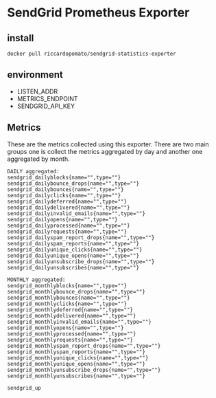 # SendGrid Prometheus Exporter

## install

```
docker pull riccardopomato/sendgrid-statistics-exporter
```

## environment

* LISTEN_ADDR
* METRICS_ENDPOINT
* SENDGRID_API_KEY

## Metrics
These are the metrics collected using this exporter.
There are two main groups one is collect the metrics aggregated by day and another one aggregated by month.
```
DAILY aggregated:
sendgrid_dailyblocks{name="",type=""}
sendgrid_dailybounce_drops{name="",type=""}
sendgrid_dailybounces{name="",type=""}
sendgrid_dailyclicks{name="",type=""}
sendgrid_dailydeferred{name="",type=""}
sendgrid_dailydelivered{name="",type=""}
sendgrid_dailyinvalid_emails{name="",type=""}
sendgrid_dailyopens{name="",type=""}
sendgrid_dailyprocessed{name="",type=""}
sendgrid_dailyrequests{name="",type=""}
sendgrid_dailyspam_report_drops{name="",type=""}
sendgrid_dailyspam_reports{name="",type=""}
sendgrid_dailyunique_clicks{name="",type=""}
sendgrid_dailyunique_opens{name="",type=""}
sendgrid_dailyunsubscribe_drops{name="",type=""}
sendgrid_dailyunsubscribes{name="",type=""}
```

```
MONTHLY aggregated:
sendgrid_monthlyblocks{name="",type=""}
sendgrid_monthlybounce_drops{name="",type=""}
sendgrid_monthlybounces{name="",type=""}
sendgrid_monthlyclicks{name="",type=""}
sendgrid_monthlydeferred{name="",type=""}
sendgrid_monthlydelivered{name="",type=""}
sendgrid_monthlyinvalid_emails{name="",type=""}
sendgrid_monthlyopens{name="",type=""}
sendgrid_monthlyprocessed{name="",type=""}
sendgrid_monthlyrequests{name="",type=""}
sendgrid_monthlyspam_report_drops{name="",type=""}
sendgrid_monthlyspam_reports{name="",type=""}
sendgrid_monthlyunique_clicks{name="",type=""}
sendgrid_monthlyunique_opens{name="",type=""}
sendgrid_monthlyunsubscribe_drops{name="",type=""}
sendgrid_monthlyunsubscribes{name="",type=""}
```

```
sendgrid_up
```